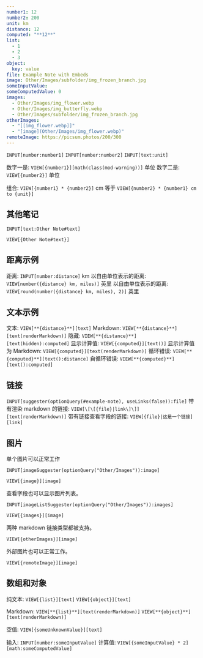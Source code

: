 ```yaml
---
number1: 12
number2: 200
unit: km
distance: 12
computed: "**12**"
list:
  - 1
  - 2
  - 3
object:
  key: value
file: Example Note with Embeds
image: Other/Images/subfolder/img_frozen_branch.jpg
someInputValue: 
someComputedValue: 0
images:
  - Other/Images/img_flower.webp
  - Other/Images/img_butterfly.webp
  - Other/Images/subfolder/img_frozen_branch.jpg
otherImages:
  - "[[img_flower.webp]]"
  - "[image](Other/Images/img_flower.webp)"
remoteImage: https://picsum.photos/200/300
---
```


`INPUT[number:number1]`
`INPUT[number:number2]`
`INPUT[text:unit]`

数字一是: `VIEW[{number1}][math(class(mod-warning))]` 单位
数字二是: `VIEW[{number2}]` 单位

组合: `VIEW[{number1} * {number2}]` cm 等于 `VIEW[{number2} * {number1} cm to {unit}]`

## 其他笔记

`INPUT[text:Other Note#text]`

`VIEW[{Other Note#text}]`

## 距离示例

距离: `INPUT[number:distance]` km
以自由单位表示的距离: `VIEW[number({distance} km, miles)]` 英里
以自由单位表示的距离: `VIEW[round(number({distance} km, miles), 2)]` 英里

## 文本示例

文本: `VIEW[**{distance}**][text]`
Markdown: `VIEW[**{distance}**][text(renderMarkdown)]`
隐藏: `VIEW[**{distance}**][text(hidden):computed]`
显示计算值: `VIEW[{computed}][text()]`
显示计算值为 Markdown: `VIEW[{computed}][text(renderMarkdown)]`
循环错误: `VIEW[**{computed}**][text():distance]`
自循环错误: `VIEW[**{computed}**][text():computed]`

## 链接

`INPUT[suggester(optionQuery(#example-note), useLinks(false)):file]`
带有渲染 markdown 的链接: `VIEW[\[\[{file}|link\]\]][text(renderMarkdown)]`
带有链接查看字段的链接: `VIEW[{file}|这是一个链接][link]`

## 图片

单个图片可以正常工作

```meta-bind
INPUT[imageSuggester(optionQuery("Other/Images")):image]
```

`VIEW[{image}][image]`

查看字段也可以显示图片列表。

```meta-bind
INPUT[imageListSuggester(optionQuery("Other/Images")):images]
```

`VIEW[{images}][image]`

两种 markdown 链接类型都被支持。

`VIEW[{otherImages}][image]`

外部图片也可以正常工作。

`VIEW[{remoteImage}][image]`

## 数组和对象

纯文本:
`VIEW[{list}][text]`
`VIEW[{object}][text]`

Markdown:
`VIEW[**{list}**][text(renderMarkdown)]`
`VIEW[**{object}**][text(renderMarkdown)]`

空值:
`VIEW[{someUnknownValue}][text]`

输入: `INPUT[number:someInputValue]`
计算值: `VIEW[{someInputValue} * 2][math:someComputedValue]`